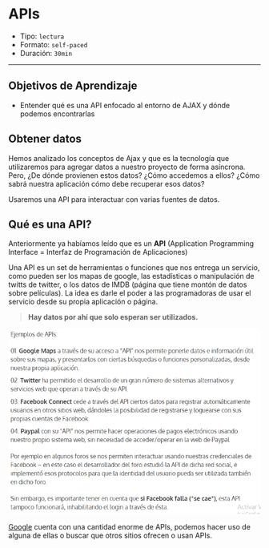 # APIs

- Tipo: `lectura`
- Formato: `self-paced`
- Duración: `30min`

***

## Objetivos de Aprendizaje

- Entender qué es una API enfocado al entorno de AJAX y dónde podemos
  encontrarlas

## Obtener datos

Hemos analizado los conceptos de Ajax y que es la tecnología que utilizaremos
para agregar datos a nuestro proyecto de forma asíncrona. Pero, ¿De dónde
provienen estos datos? ¿Cómo accedemos a ellos? ¿Cómo sabrá nuestra aplicación
cómo debe recuperar esos datos?

Usaremos una API para interactuar con varias fuentes de datos.

## Qué es una API?

Anteriormente ya habíamos leído que es un **API**
(Application Programming Interface = Interfaz de Programación de Aplicaciones)

Una API es un set de herramientas o funciones que nos entrega un servicio, como
pueden ser los mapas de google, las estadísticas o manipulación de twitts de
twitter, o los datos de IMDB (página que tiene montón de datos sobre películas).
La idea es darle el poder a las programadoras de usar el servicio desde su
propia aplicación o página.

> **Hay datos por ahí que solo esperan ser utilizados.**

![ejemplosAPI](https://github.com/AnaSalazar/curricula-js/blob/ivandevp-06-spa/06-spa/02-asynchronous-js-request/03-apis/ejemplos-apis.png?raw=true)

[Google](https://developers.google.com/apis-explorer/#p/) cuenta con una
cantidad enorme de APIs, podemos hacer uso de alguna de ellas o buscar que
otros sitios ofrecen o usan APIs.
